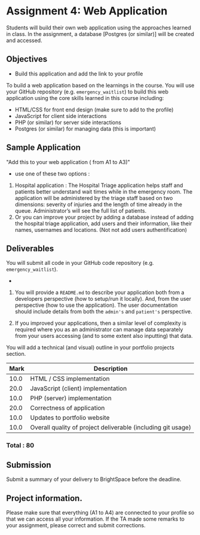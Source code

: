 # Assignment 4: Web Application

Students will build their own web application using the approaches learned in class. In the assignment, a database [Postgres (or similar)] will be created and accessed.

## Objectives

* Build this application and add the link to your profile

To build a web application based on the learnings in the course.
You will use your GitHub repository (e.g. `emergency_waitlist`)
to build this web application using the core
skills learned in this course including:

* HTML/CSS for front end design (make sure to add to the profile)
* JavaScript for client side interactions
* PHP (or similar) for server side interactions
* Postgres (or similar) for managing data (this is important)

## Sample Application

"Add this to your web application ( from A1 to A3)"

 * use one of these two options :
  1. Hospital application : The Hospital Triage application helps staff and patients better understand wait times while in the emergency room. The application will be administered by the triage staff based on two dimensions: severity of injuries and the length of time already in the queue.  Administrator’s will see the full list of patients.
  1. Or you can improve your project by adding a database instead of adding the hospital triage application, add users and their information, like their names, usernames and locations. (Not not add users authentification)
 
## Deliverables

You will submit all code in your GitHub code repository (e.g. `emergency_waitlist`).

* 
1. You will provide a `README.md` to describe your application both from a developers perspective (how to setup/run it locally). And, from the user perspective (how to use the application). The user documentation should include details from both the `admin's` and `patient's` perspective.

1. If you improved your applications, then a similar level of complexity is required where you as an administrator can manage data separately from your users accessing (and to some extent also inputting) that data.

You will add a technical (and visual) outline in your portfolio projects section.

| Mark | Description |
| --- | --- |
| 10.0 | HTML / CSS implementation
| 20.0 | JavaScript (client) implementation
| 10.0 | PHP (server) implementation
| 20.0 | Correctness of application
| 10.0 | Updates to portfolio website
| 10.0 | Overall quality of project deliverable (including git usage)
### Total : 80
## Submission

Submit a summary of your delivery to BrightSpace before the deadline.

## Project information.
Please make sure that everything (A1 to A4) are connected to your profile so that we can access all your information. 
If the TA made some remarks to your assignment, please correct and submit corrections.